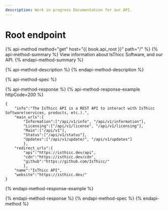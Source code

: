 ```yaml
---
description: Work in progress Documentation for our API.
---
```


# Root endpoint 

{% api-method method="get" host="{{ book.api_root }}" path="/" %}
{% api-method-summary %}
View information about IsThicc Software, and our API.
{% endapi-method-summary %}

{% api-method-description %}
{% endapi-method-description %}

{% api-method-spec %}
<!-- {% api-method-request %} -->
<!-- {% api-method-path-parameters %}
{% api-method-parameter name="id" type="string" %}
ID of the cake to get, for free of course.
{% endapi-method-parameter %}
{% endapi-method-path-parameters %}

{% api-method-headers %}
{% api-method-parameter name="Authentication" type="string" required=true %}
Authentication token to track down who is emptying our stocks.
{% endapi-method-parameter %}
{% endapi-method-headers %}

{% api-method-query-parameters %}
{% api-method-parameter name="recipe" type="string" %}
The API will do its best to find a cake matching the provided recipe.
{% endapi-method-parameter %}

{% api-method-parameter name="gluten" type="boolean" %}
Whether the cake should be gluten-free or not.
{% endapi-method-parameter %}
{% endapi-method-query-parameters %} -->
<!-- {% endapi-method-request %} -->

{% api-method-response %}
{% api-method-response-example httpCode=200 %}
<!-- {% api-method-response-example-description %}
Cake successfully retrieved.
{% endapi-method-response-example-description %} -->

```
{
    "info":"The IsThicc API is a REST API to interact with IsThicc Software(services, products, etc.).",
    "main_urls":{
        "Information":["/api/v1/info", "/api/v1/information"],
        "Licensing":["/api/v1/license", "/api/v1/licensing"],
        "Main":["/api/v1"], 
        "Status":["/api/v1/status"],
        "Updates":["/api/v1/update/", "/api/v1/updates"]
        },
    "redirect_urls":{
        "api":"https://isthicc.dev/api",
        "cdn":"https://isthicc.dev/cdn",
        "github":"https://github.com/IsThicc/"
        },
    "name":"IsThicc API",
    "website":"https://isthicc.dev/"
}
```
{% endapi-method-response-example %}

<!-- {% api-method-response-example httpCode=404 %}
{% api-method-response-example-description %}
Could not find a cake matching this query.
{% endapi-method-response-example-description %}

```
{    "message": "Ain't no cake like that."}
```
{% endapi-method-response-example %} -->
{% endapi-method-response %}
{% endapi-method-spec %}
{% endapi-method %}
